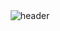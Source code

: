 
<!--
**enxxi/enxxi** is a ✨ _special_ ✨ repository because its `README.md` (this file) appears on your GitHub profile.

Here are some ideas to get you started:

- 🔭 I’m currently working on ...
- 🌱 I’m currently learning ...
- 👯 I’m looking to collaborate on ...
- 🤔 I’m looking for help with ...
- 💬 Ask me about ...
- 📫 How to reach me: ...
- 😄 Pronouns: ...
- ⚡ Fun fact: ...
-->

<div align="center">
  <!-- Header 이미지 -->
  <img 
    src="https://capsule-render.vercel.app/api?type=waving&color=auto&height=150&section=header&text=*:.☆%20enxxi%20☃️%20github%20*★,°&fontSize=30&animation=twinkling&fontColor=424242&fontAlignY=30" 
    alt="header" 
  />
  
  <!-- 메인 이미지 
  <img 
    src="https://github.com/user-attachments/assets/dfb000cb-e4d4-45d5-9a25-9847f18d9950" 
    alt="image" 
    width="300" 
    height="200"
    border-radius="10px"
  />-->
  <!--
   <div align="center">
    <img 
      src="https://github.com/user-attachments/assets/88911a32-008b-459d-8743-5438ec82e890" 
      alt="image1" 
      width="150" 
      style="margin: 0; border-radius: 10px;"
    />
    <img 
      src="https://github.com/user-attachments/assets/1ffb1437-92a1-4316-b6b0-c8beab697f3e" 
      alt="image2" 
      width="150" 
      style="margin: 0; border-radius: 10px;"
    />
    <img 
      src="https://github.com/user-attachments/assets/5f7f4f6e-976e-4a2e-9e2d-dc51ad4cd5ac" 
      alt="image3" 
      width="150" 
      style="margin: 0; border-radius: 10px;"
    />
  </div>
  -->

</div>


<!--[![Typing SVG](https://readme-typing-svg.demolab.com?font=Lobster&size=25&pause=1000&color=48B690&center=true&vCenter=true&random=false&width=435&lines=enxxi's+github+%F0%9F%90%A3)](https://git.io/typing-svg)

<details>
<summary>
  <img src="https://raw.githubusercontent.com/Tarikul-Islam-Anik/Animated-Fluent-Emojis/master/Emojis/Hand%20gestures/Eyes.png" alt="Eyes" width="2%" /> skills
</summary>
   <br>
  
![js](https://img.shields.io/badge/JavaScript-F7DF1E?style=for-the-badge&logo=JavaScript&logoColor=white)
![node](https://img.shields.io/badge/Node.js-43853D?style=for-the-badge&logo=node.js&logoColor=white)
![express](https://img.shields.io/badge/Express.js-404D59?style=for-the-badge)
![mysql](https://img.shields.io/badge/MySQL-00000F?style=for-the-badge&logo=mysql&logoColor=white)
![mongo](https://img.shields.io/badge/MongoDB-4EA94B?style=for-the-badge&logo=mongodb&logoColor=white)

</details>

<details>
<summary>
  <img src="https://raw.githubusercontent.com/Tarikul-Islam-Anik/Animated-Fluent-Emojis/master/Emojis/Hand%20gestures/Eyes.png" alt="Eyes" width="2%" /> studying ... 
</summary>
   <br>
  
![ts](https://img.shields.io/badge/TypeScript-007ACC?style=for-the-badge&logo=typescript&logoColor=white)
![pg](https://img.shields.io/badge/PostgreSQL-316192?style=for-the-badge&logo=postgresql&logoColor=white)

</details>
<img src="https://capsule-render.vercel.app/api?type=waving&color=F9FBE7&height=100&section=footer" />

-->
